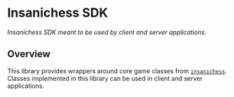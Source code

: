 # Insanichess SDK

_Insanichess SDK meant to be used by client and server applications._

## Overview

This library provides wrappers around core game classes from
[`insanichess`](https://pub.dev/packages/insanichess). Classes implemented
in this library can be used in client and server applications.
